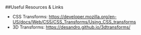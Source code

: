##Useful Resources & Links
* CSS Transforms: https://developer.mozilla.org/en-US/docs/Web/CSS/CSS_Transforms/Using_CSS_transforms
* 3D Transforms: https://desandro.github.io/3dtransforms/
